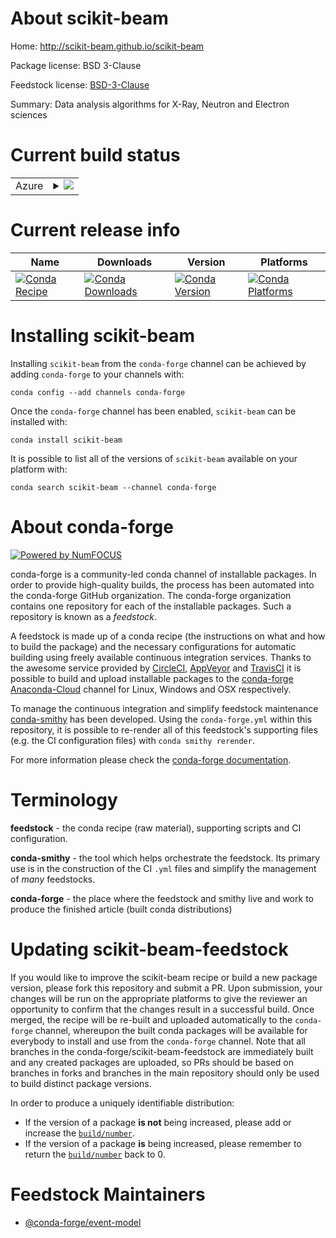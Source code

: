 About scikit-beam
=================

Home: http://scikit-beam.github.io/scikit-beam

Package license: BSD 3-Clause

Feedstock license: [BSD-3-Clause](https://github.com/conda-forge/scikit-beam-feedstock/blob/master/LICENSE.txt)

Summary: Data analysis algorithms for X-Ray, Neutron and Electron sciences

Current build status
====================


<table>
    
  <tr>
    <td>Azure</td>
    <td>
      <details>
        <summary>
          <a href="https://dev.azure.com/conda-forge/feedstock-builds/_build/latest?definitionId=5796&branchName=master">
            <img src="https://dev.azure.com/conda-forge/feedstock-builds/_apis/build/status/scikit-beam-feedstock?branchName=master">
          </a>
        </summary>
        <table>
          <thead><tr><th>Variant</th><th>Status</th></tr></thead>
          <tbody><tr>
              <td>linux_64_c_compiler_version7numpy1.16python3.6.____cpython</td>
              <td>
                <a href="https://dev.azure.com/conda-forge/feedstock-builds/_build/latest?definitionId=5796&branchName=master">
                  <img src="https://dev.azure.com/conda-forge/feedstock-builds/_apis/build/status/scikit-beam-feedstock?branchName=master&jobName=linux&configuration=linux_64_c_compiler_version7numpy1.16python3.6.____cpython" alt="variant">
                </a>
              </td>
            </tr><tr>
              <td>linux_64_c_compiler_version7numpy1.16python3.7.____cpython</td>
              <td>
                <a href="https://dev.azure.com/conda-forge/feedstock-builds/_build/latest?definitionId=5796&branchName=master">
                  <img src="https://dev.azure.com/conda-forge/feedstock-builds/_apis/build/status/scikit-beam-feedstock?branchName=master&jobName=linux&configuration=linux_64_c_compiler_version7numpy1.16python3.7.____cpython" alt="variant">
                </a>
              </td>
            </tr><tr>
              <td>linux_64_c_compiler_version7numpy1.16python3.8.____cpython</td>
              <td>
                <a href="https://dev.azure.com/conda-forge/feedstock-builds/_build/latest?definitionId=5796&branchName=master">
                  <img src="https://dev.azure.com/conda-forge/feedstock-builds/_apis/build/status/scikit-beam-feedstock?branchName=master&jobName=linux&configuration=linux_64_c_compiler_version7numpy1.16python3.8.____cpython" alt="variant">
                </a>
              </td>
            </tr><tr>
              <td>linux_64_c_compiler_version7numpy1.18python3.6.____73_pypy</td>
              <td>
                <a href="https://dev.azure.com/conda-forge/feedstock-builds/_build/latest?definitionId=5796&branchName=master">
                  <img src="https://dev.azure.com/conda-forge/feedstock-builds/_apis/build/status/scikit-beam-feedstock?branchName=master&jobName=linux&configuration=linux_64_c_compiler_version7numpy1.18python3.6.____73_pypy" alt="variant">
                </a>
              </td>
            </tr><tr>
              <td>osx_64_c_compiler_version10numpy1.16python3.6.____cpython</td>
              <td>
                <a href="https://dev.azure.com/conda-forge/feedstock-builds/_build/latest?definitionId=5796&branchName=master">
                  <img src="https://dev.azure.com/conda-forge/feedstock-builds/_apis/build/status/scikit-beam-feedstock?branchName=master&jobName=osx&configuration=osx_64_c_compiler_version10numpy1.16python3.6.____cpython" alt="variant">
                </a>
              </td>
            </tr><tr>
              <td>osx_64_c_compiler_version10numpy1.16python3.7.____cpython</td>
              <td>
                <a href="https://dev.azure.com/conda-forge/feedstock-builds/_build/latest?definitionId=5796&branchName=master">
                  <img src="https://dev.azure.com/conda-forge/feedstock-builds/_apis/build/status/scikit-beam-feedstock?branchName=master&jobName=osx&configuration=osx_64_c_compiler_version10numpy1.16python3.7.____cpython" alt="variant">
                </a>
              </td>
            </tr><tr>
              <td>osx_64_c_compiler_version10numpy1.16python3.8.____cpython</td>
              <td>
                <a href="https://dev.azure.com/conda-forge/feedstock-builds/_build/latest?definitionId=5796&branchName=master">
                  <img src="https://dev.azure.com/conda-forge/feedstock-builds/_apis/build/status/scikit-beam-feedstock?branchName=master&jobName=osx&configuration=osx_64_c_compiler_version10numpy1.16python3.8.____cpython" alt="variant">
                </a>
              </td>
            </tr><tr>
              <td>osx_64_c_compiler_version10numpy1.18python3.6.____73_pypy</td>
              <td>
                <a href="https://dev.azure.com/conda-forge/feedstock-builds/_build/latest?definitionId=5796&branchName=master">
                  <img src="https://dev.azure.com/conda-forge/feedstock-builds/_apis/build/status/scikit-beam-feedstock?branchName=master&jobName=osx&configuration=osx_64_c_compiler_version10numpy1.18python3.6.____73_pypy" alt="variant">
                </a>
              </td>
            </tr><tr>
              <td>win_64_python3.6.____cpython</td>
              <td>
                <a href="https://dev.azure.com/conda-forge/feedstock-builds/_build/latest?definitionId=5796&branchName=master">
                  <img src="https://dev.azure.com/conda-forge/feedstock-builds/_apis/build/status/scikit-beam-feedstock?branchName=master&jobName=win&configuration=win_64_python3.6.____cpython" alt="variant">
                </a>
              </td>
            </tr><tr>
              <td>win_64_python3.7.____cpython</td>
              <td>
                <a href="https://dev.azure.com/conda-forge/feedstock-builds/_build/latest?definitionId=5796&branchName=master">
                  <img src="https://dev.azure.com/conda-forge/feedstock-builds/_apis/build/status/scikit-beam-feedstock?branchName=master&jobName=win&configuration=win_64_python3.7.____cpython" alt="variant">
                </a>
              </td>
            </tr><tr>
              <td>win_64_python3.8.____cpython</td>
              <td>
                <a href="https://dev.azure.com/conda-forge/feedstock-builds/_build/latest?definitionId=5796&branchName=master">
                  <img src="https://dev.azure.com/conda-forge/feedstock-builds/_apis/build/status/scikit-beam-feedstock?branchName=master&jobName=win&configuration=win_64_python3.8.____cpython" alt="variant">
                </a>
              </td>
            </tr>
          </tbody>
        </table>
      </details>
    </td>
  </tr>
</table>

Current release info
====================

| Name | Downloads | Version | Platforms |
| --- | --- | --- | --- |
| [![Conda Recipe](https://img.shields.io/badge/recipe-scikit--beam-green.svg)](https://anaconda.org/conda-forge/scikit-beam) | [![Conda Downloads](https://img.shields.io/conda/dn/conda-forge/scikit-beam.svg)](https://anaconda.org/conda-forge/scikit-beam) | [![Conda Version](https://img.shields.io/conda/vn/conda-forge/scikit-beam.svg)](https://anaconda.org/conda-forge/scikit-beam) | [![Conda Platforms](https://img.shields.io/conda/pn/conda-forge/scikit-beam.svg)](https://anaconda.org/conda-forge/scikit-beam) |

Installing scikit-beam
======================

Installing `scikit-beam` from the `conda-forge` channel can be achieved by adding `conda-forge` to your channels with:

```
conda config --add channels conda-forge
```

Once the `conda-forge` channel has been enabled, `scikit-beam` can be installed with:

```
conda install scikit-beam
```

It is possible to list all of the versions of `scikit-beam` available on your platform with:

```
conda search scikit-beam --channel conda-forge
```


About conda-forge
=================

[![Powered by NumFOCUS](https://img.shields.io/badge/powered%20by-NumFOCUS-orange.svg?style=flat&colorA=E1523D&colorB=007D8A)](http://numfocus.org)

conda-forge is a community-led conda channel of installable packages.
In order to provide high-quality builds, the process has been automated into the
conda-forge GitHub organization. The conda-forge organization contains one repository
for each of the installable packages. Such a repository is known as a *feedstock*.

A feedstock is made up of a conda recipe (the instructions on what and how to build
the package) and the necessary configurations for automatic building using freely
available continuous integration services. Thanks to the awesome service provided by
[CircleCI](https://circleci.com/), [AppVeyor](https://www.appveyor.com/)
and [TravisCI](https://travis-ci.com/) it is possible to build and upload installable
packages to the [conda-forge](https://anaconda.org/conda-forge)
[Anaconda-Cloud](https://anaconda.org/) channel for Linux, Windows and OSX respectively.

To manage the continuous integration and simplify feedstock maintenance
[conda-smithy](https://github.com/conda-forge/conda-smithy) has been developed.
Using the ``conda-forge.yml`` within this repository, it is possible to re-render all of
this feedstock's supporting files (e.g. the CI configuration files) with ``conda smithy rerender``.

For more information please check the [conda-forge documentation](https://conda-forge.org/docs/).

Terminology
===========

**feedstock** - the conda recipe (raw material), supporting scripts and CI configuration.

**conda-smithy** - the tool which helps orchestrate the feedstock.
                   Its primary use is in the construction of the CI ``.yml`` files
                   and simplify the management of *many* feedstocks.

**conda-forge** - the place where the feedstock and smithy live and work to
                  produce the finished article (built conda distributions)


Updating scikit-beam-feedstock
==============================

If you would like to improve the scikit-beam recipe or build a new
package version, please fork this repository and submit a PR. Upon submission,
your changes will be run on the appropriate platforms to give the reviewer an
opportunity to confirm that the changes result in a successful build. Once
merged, the recipe will be re-built and uploaded automatically to the
`conda-forge` channel, whereupon the built conda packages will be available for
everybody to install and use from the `conda-forge` channel.
Note that all branches in the conda-forge/scikit-beam-feedstock are
immediately built and any created packages are uploaded, so PRs should be based
on branches in forks and branches in the main repository should only be used to
build distinct package versions.

In order to produce a uniquely identifiable distribution:
 * If the version of a package **is not** being increased, please add or increase
   the [``build/number``](https://conda.io/docs/user-guide/tasks/build-packages/define-metadata.html#build-number-and-string).
 * If the version of a package **is** being increased, please remember to return
   the [``build/number``](https://conda.io/docs/user-guide/tasks/build-packages/define-metadata.html#build-number-and-string)
   back to 0.

Feedstock Maintainers
=====================

* [@conda-forge/event-model](https://github.com/conda-forge/event-model/)

